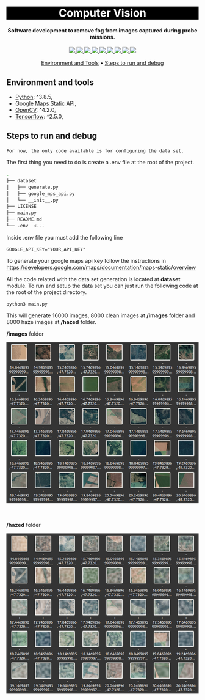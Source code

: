 <h1 align="center" style="color:white; background-color:black">Computer Vision</h1>
<h4 align="center">Software development to remove fog from images captured during probe missions.</h4>

<p align="center">
	<a href="http://zenith.eesc.usp.br/">
    <img src="https://img.shields.io/badge/Zenith-Embarcados-black?style=for-the-badge"/>
    </a>
    <a href="https://eesc.usp.br/">
    <img src="https://img.shields.io/badge/Linked%20to-EESC--USP-black?style=for-the-badge"/>
    </a>
    <a href="https://github.com/zenitheesc/Visao/blob/main/LICENSE">
    <img src="https://img.shields.io/github/license/zenitheesc/Visao?style=for-the-badge"/>
    </a>
    <a href="https://github.com/zenitheesc/Visao/issues">
    <img src="https://img.shields.io/github/issues/zenitheesc/Visao?style=for-the-badge"/>
    </a>
    <a href="https://github.com/zenitheesc/Visao/commits/main">
    <img src="https://img.shields.io/github/commit-activity/m/zenitheesc/Visao?style=for-the-badge">
    </a>
    <a href="https://github.com/zenitheesc/Visao/graphs/contributors">
    <img src="https://img.shields.io/github/contributors/zenitheesc/Visao?style=for-the-badge"/>
    </a>
    <a href="https://github.com/zenitheesc/Visao/commits/main">
    <img src="https://img.shields.io/github/last-commit/zenitheesc/Visao?style=for-the-badge"/>
    </a>
    <a href="https://github.com/zenitheesc/Visao/issues">
    <img src="https://img.shields.io/github/issues-raw/zenitheesc/Visao?style=for-the-badge" />
    </a>
    <a href="https://github.com/zenitheesc/Visao/pulls">
    <img src = "https://img.shields.io/github/issues-pr-raw/zenitheesc/Visao?style=for-the-badge">
    </a>
</p>

<p align="center">
    <a href="#environment-and-tools">Environment and Tools</a> •
    <a href="#steps-to-run-and-debug">Steps to run and debug</a>
    <!--<a href="#how-to-contribute">How to contribute?</a> •-->
</p>

## Environment and tools
- [Python](https://www.python.org/): ^3.8.5,
- [Google Maps Static API](https://developers.google.com/maps/documentation/maps-static/overview),
- [OpenCV](https://opencv.org/): ^4.2.0,
- [Tensorflow](https://www.tensorflow.org/): ^2.5.0,
## Steps to run and debug

`For now, the only code available is for configuring the data set.`
 
The first thing you need to do is create a .env file at the root of the project. 

```bash
.
├── dataset
│   ├── generate.py
│   ├── google_mps_api.py
│   └── __init__.py
├── LICENSE
├── main.py
├── README.md
└── .env  <---
```
Inside .env file you must add the following line

```
GOOGLE_API_KEY="YOUR_API_KEY"
```
To generate your google maps api key follow the instructions in https://developers.google.com/maps/documentation/maps-static/overview

All the code related with the data set generation is located at **dataset** module.
To run and setup the data set you can just run the following code at the root of the project directory.

```
python3 main.py
```
This will generate 16000 images, 8000 clean images at **/images** folder and 8000 haze images at **/hazed** folder.

**/images** folder
<p align="center">
    <img src="https://raw.githubusercontent.com/zenitheesc/Visao/assets/images.png"/>
</p>
<br>

**/hazed** folder
<p align="center">
    <img src="https://raw.githubusercontent.com/zenitheesc/Visao/assets/results.png"/>
</p>
<!--- ## How to contribute

`(optional, depends on the project) list of simple rules to help people work on the project.`

`Examples: How to format a pull request\n How to format an issue` --->


<p align="center">
    <a href="http://zenith.eesc.usp.br">
    <img src="https://img.shields.io/badge/Check%20out-Zenith's Oficial Website-black?style=for-the-badge" />
    </a> 
    <a href="https://www.facebook.com/zenitheesc">
    <img src="https://img.shields.io/badge/Like%20us%20on-facebook-blue?style=for-the-badge"/>
    </a> 
    <a href="https://www.instagram.com/zenith_eesc/">
    <img src="https://img.shields.io/badge/Follow%20us%20on-Instagram-red?style=for-the-badge"/>
    </a>

</p>
<p align = "center">
<a href="zenith.eesc@gmail.com">zenith.eesc@gmail.com</a>
</p>
